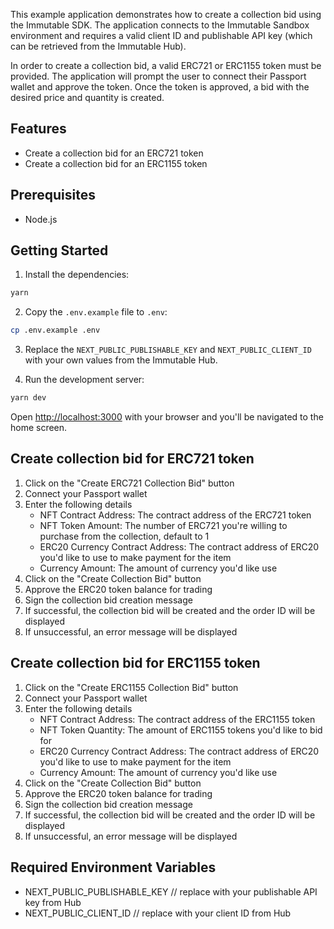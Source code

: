 This example application demonstrates how to create a collection bid using the Immutable SDK. The application connects to the Immutable Sandbox environment and requires a valid client ID and publishable API key (which can be retrieved from the Immutable Hub).

In order to create a collection bid, a valid ERC721 or ERC1155 token must be provided. The application will prompt the user to connect their Passport wallet and approve the token. Once the token is approved, a bid with the desired price and quantity is created.

## Features
- Create a collection bid for an ERC721 token
- Create a collection bid for an ERC1155 token

## Prerequisites
- Node.js

## Getting Started
1. Install the dependencies:

```bash
yarn
```

2. Copy the `.env.example` file to `.env`:

```bash
cp .env.example .env
```

3. Replace the `NEXT_PUBLIC_PUBLISHABLE_KEY` and `NEXT_PUBLIC_CLIENT_ID` with your own values from the Immutable Hub.


4. Run the development server:

```bash
yarn dev
```

Open [http://localhost:3000](http://localhost:3000) with your browser and you'll be navigated to the home screen.

## Create collection bid for ERC721 token
1. Click on the "Create ERC721 Collection Bid" button
2. Connect your Passport wallet
3. Enter the following details
   - NFT Contract Address: The contract address of the ERC721 token
   - NFT Token Amount: The number of ERC721 you're willing to purchase from the collection, default to 1 
   - ERC20 Currency Contract Address: The contract address of ERC20 you'd like to use to make payment for the item
   - Currency Amount: The amount of currency you'd like use
4. Click on the "Create Collection Bid" button
5. Approve the ERC20 token balance for trading
6. Sign the collection bid creation message
7. If successful, the collection bid will be created and the order ID will be displayed
8. If unsuccessful, an error message will be displayed

## Create collection bid for ERC1155 token
1. Click on the "Create ERC1155 Collection Bid" button
2. Connect your Passport wallet
3. Enter the following details
    - NFT Contract Address: The contract address of the ERC1155 token
    - NFT Token Quantity: The amount of ERC1155 tokens you'd like to bid for
    - ERC20 Currency Contract Address: The contract address of ERC20 you'd like to use to make payment for the item
    - Currency Amount: The amount of currency you'd like use
4. Click on the "Create Collection Bid" button
5. Approve the ERC20 token balance for trading
6. Sign the collection bid creation message
7. If successful, the collection bid will be created and the order ID will be displayed
8. If unsuccessful, an error message will be displayed

## Required Environment Variables

- NEXT_PUBLIC_PUBLISHABLE_KEY // replace with your publishable API key from Hub
- NEXT_PUBLIC_CLIENT_ID // replace with your client ID from Hub
